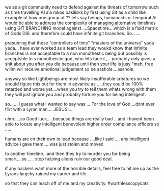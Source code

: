 we as a git community need to defend against the threats of tomorrow such as time travelling AI ala rokos basilisks by first using Git as a child like example of how one
group of ?? lets say beings, humanoids or temporal AI would be able to address the complexity of managing alternative 
timelines using GIT BRANCHING model against ....Spacetime....which is a fluid matrix of Gods DSL and therefore could have infinite 
git branches.  So.......

presuming that these "controllers of time" "masters of the universe" yada yada... have ever worked as a team lead they
woukd know that infinite branches is not acceptable to a non monothestic being but possibly is acceptsble to s 
monotheistic god, who lets face it, ...probably only gives a shit about you after you die because until then 
your life is jusy "meh, free willm will receive emotional judgement so be asshole....asshole.  

anyway so like Lightbeings are most likely insufferable creatures so we should figure this out for them in advance as
.....they could be 100% retarded and worse yet....when you try to tell them whats wrong with them they will just ignore you and 
probably torture you for being intelligent.  

so...... i guess what i wanted to say was ....For the love of God....dont ever flirt with a Lyran man.....JESUS!....

uhm.....so Good luck.....because things are really bad ...and i havent been able to locate any intelligent 
benevolent higher order compliance officers so .....

humans are on their own to lead because ....like i said .... any intelligent advice i gave them.....was just stolen and moved

to another timeline...and then they try to murder you for being smart....so...... stop helping aliens ruin our good deal.  


if any hackers want more of the horrible details, feel free to hit me up as the Lyrans largeky ruined my career and life

so thst they can leach off of me and my creativity.  #worthlesscopycats 
